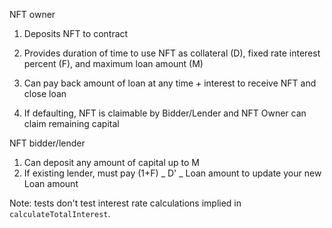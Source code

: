 NFT owner

1. Deposits NFT to contract
2. Provides duration of time to use NFT as collateral (D), fixed rate interest percent (F), and maximum loan amount (M)

3. Can pay back amount of loan at any time + interest to receive NFT and close loan
4. If defaulting, NFT is claimable by Bidder/Lender and NFT Owner can claim remaining capital

NFT bidder/lender

1. Can deposit any amount of capital up to M
2. If existing lender, must pay (1+F) _ D' _ Loan amount to update your new Loan amount

Note: tests don't test interest rate calculations implied in `calculateTotalInterest`.
